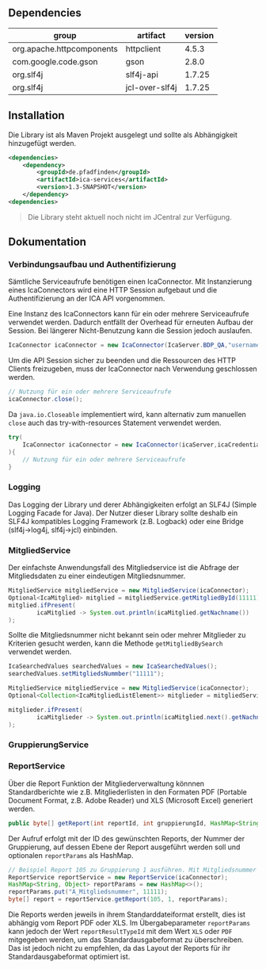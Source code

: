 
## Dependencies

| group                     | artifact         | version |
| ------------------------- | ---------------- | ------- |
| org.apache.httpcomponents | httpclient       | 4.5.3   |
| com.google.code.gson      | gson             | 2.8.0   |
| org.slf4j                 | slf4j-api        | 1.7.25  |
| org.slf4j                 | jcl-over-slf4j   | 1.7.25  |

## Installation

Die Library ist als Maven Projekt ausgelegt und sollte als Abhängigkeit hinzugefügt werden.
```xml
<dependencies>
    <dependency>
        <groupId>de.pfadfinden</groupId>
        <artifactId>ica-services</artifactId>
        <version>1.3-SNAPSHOT</version>
    </dependency>
<dependencies>
```

> Die Library steht aktuell noch nicht im JCentral zur Verfügung.


## Dokumentation

### Verbindungsaufbau und Authentifizierung
Sämtliche Serviceaufrufe benötigen einen IcaConnector. 
Mit Instanzierung eines IcaConnectors wird eine HTTP Session aufgebaut und die Authentifizierung an der ICA API 
vorgenommen. 

Eine Instanz des IcaConnectors kann für ein oder mehrere Serviceaufrufe verwendet werden. Dadurch entfällt der Overhead 
für erneuten Aufbau der Session. Bei längerer Nicht-Benutzung kann die Session jedoch auslaufen.

```java
IcaConnector icaConnector = new IcaConnector(IcaServer.BDP_QA,"username","password");
```

Um die API Session sicher zu beenden und die Ressourcen des HTTP Clients freizugeben, muss der IcaConnector nach
Verwendung geschlossen werden.

```java
// Nutzung für ein oder mehrere Serviceaufrufe
icaConnector.close();
```

Da `java.io.Closeable` implementiert wird, kann alternativ zum manuellen `close` auch das try-with-resources 
Statement verwendet werden.

```java
try(
    IcaConnector icaConnector = new IcaConnector(icaServer,icaCredentials);
){
    // Nutzung für ein oder mehrere Serviceaufrufe
}
```

### Logging
Das Logging der Library und derer Abhängigkeiten erfolgt an SLF4J (Simple Logging Facade for Java). Der Nutzer dieser
Library sollte deshalb ein SLF4J kompatibles Logging Framework (z.B. Logback) oder eine Bridge (slf4j->log4j, slf4j->jcl)
einbinden.

### MitgliedService
Der einfachste Anwendungsfall des Mitgliedservice ist die Abfrage der Mitgliedsdaten zu einer eindeutigen 
Mitgliedsnummer.
```java
MitgliedService mitgliedService = new MitgliedService(icaConnector);
Optional<IcaMitglied> mitglied = mitgliedService.getMitgliedById(11111);
mitglied.ifPresent(
        icaMitglied -> System.out.println(icaMitglied.getNachname())
);
```

Sollte die Mitgliedsnummer nicht bekannt sein oder mehrer Mitglieder zu Kriterien gesucht werden, kann die Methode 
`getMitgliedBySearch` verwendet werden.

```java
IcaSearchedValues searchedValues = new IcaSearchedValues();
searchedValues.setMitgliedsNummber("11111");

MitgliedService mitgliedService = new MitgliedService(icaConnector);
Optional<Collection<IcaMitgliedListElement>> mitglieder = mitgliedService.getMitgliedBySearch(searchedValues,1,0,100);

mitglieder.ifPresent(
        icaMitglieder -> System.out.println(icaMitglied.next().getNachname())
);

```

### GruppierungService


### ReportService
Über die Report Funktion der Mitgliederverwaltung könnnen Standardberichte wie z.B. Mitgliederlisten in den Formaten 
PDF (Portable Document Format, z.B. Adobe Reader) und XLS (Microsoft Excel) generiert werden. 

```java
public byte[] getReport(int reportId, int gruppierungId, HashMap<String, Object> reportParams)

```

Der Aufruf erfolgt mit der ID des gewünschten Reports, der Nummer der Gruppierung, auf dessen Ebene der 
Report ausgeführt werden soll und optionalen `reportParams` als HashMap.

```java
// Beispiel Report 105 zu Gruppierung 1 ausführen. Mit Mitgliedsnummer als Parameter.
ReportService reportService = new ReportService(icaConnector);
HashMap<String, Object> reportParams = new HashMap<>();
reportParams.put("A_Mitgliedsnummer", 11111);
byte[] report = reportService.getReport(105, 1, reportParams);

```

Die Reports werden jeweils in ihrem Standarddateiformat erstellt, dies ist abhängig vom Report PDF oder XLS. Im
Übergabeparameter `reportParams` kann jedoch der Wert `reportResultTypeId` mit dem Wert `XLS` oder `PDF` mitgegeben 
werden, um das Standardausgabeformat zu überschreiben. Das ist jedoch nicht zu empfehlen, da das Layout der Reports
für ihr Standardausgabeformat optimiert ist.
